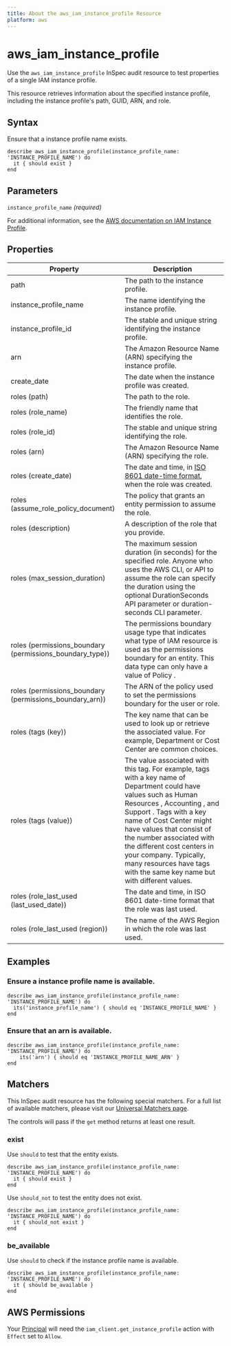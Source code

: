 ```yaml
---
title: About the aws_iam_instance_profile Resource
platform: aws
---
```


# aws\_iam\_instance\_profile

Use the `aws_iam_instance_profile` InSpec audit resource to test properties of a single IAM instance profile.

This resource retrieves information about the specified instance profile, including the instance profile's path, GUID, ARN, and role.

## Syntax

Ensure that a instance profile name exists.

    describe aws_iam_instance_profile(instance_profile_name: 'INSTANCE_PROFILE_NAME') do
      it { should exist }
    end

## Parameters

`instance_profile_name` _(required)_

For additional information, see the [AWS documentation on IAM Instance Profile](https://docs.aws.amazon.com/AWSCloudFormation/latest/UserGuide/aws-resource-iam-instanceprofile.html).

## Properties

| Property | Description|
| --- | --- |
| path | The path to the instance profile. |
| instance_profile_name | The name identifying the instance profile. |
| instance_profile_id | The stable and unique string identifying the instance profile. |
| arn | The Amazon Resource Name (ARN) specifying the instance profile. |
| create_date | The date when the instance profile was created. |
| roles (path) | The path to the role. |
| roles (role_name) | The friendly name that identifies the role. |
| roles (role_id) | The stable and unique string identifying the role. |
| roles (arn) | The Amazon Resource Name (ARN) specifying the role. |
| roles (create_date) | The date and time, in [ISO 8601 date-time format](https://www.iso.org/iso-8601-date-and-time-format.html), when the role was created. |
| roles (assume_role_policy_document) | The policy that grants an entity permission to assume the role. |
| roles (description) | A description of the role that you provide. |
| roles (max_session_duration) | The maximum session duration (in seconds) for the specified role. Anyone who uses the AWS CLI, or API to assume the role can specify the duration using the optional DurationSeconds API parameter or duration-seconds CLI parameter. |
| roles (permissions_boundary (permissions_boundary_type)) | The permissions boundary usage type that indicates what type of IAM resource is used as the permissions boundary for an entity. This data type can only have a value of Policy . |
| roles (permissions_boundary (permissions_boundary_arn)) | The ARN of the policy used to set the permissions boundary for the user or role. |
| roles (tags (key)) | The key name that can be used to look up or retrieve the associated value. For example, Department or Cost Center are common choices. |
| roles (tags (value)) | The value associated with this tag. For example, tags with a key name of Department could have values such as Human Resources , Accounting , and Support . Tags with a key name of Cost Center might have values that consist of the number associated with the different cost centers in your company. Typically, many resources have tags with the same key name but with different values. |
| roles (role_last_used (last_used_date)) | The date and time, in ISO 8601 date-time format that the role was last used. |
| roles (role_last_used (region)) | The name of the AWS Region in which the role was last used. |

## Examples

### Ensure a instance profile name is available.

    describe aws_iam_instance_profile(instance_profile_name: 'INSTANCE_PROFILE_NAME') do
      its('instance_profile_name') { should eq 'INSTANCE_PROFILE_NAME' }
    end

### Ensure that an arn is available.
    describe aws_iam_instance_profile(instance_profile_name: 'INSTANCE_PROFILE_NAME') do
        its('arn') { should eq 'INSTANCE_PROFILE_NAME_ARN' }
    end

## Matchers

This InSpec audit resource has the following special matchers. For a full list of available matchers, please visit our [Universal Matchers page](https://www.inspec.io/docs/reference/matchers/).

The controls will pass if the `get` method returns at least one result.

### exist

Use `should` to test that the entity exists.

    describe aws_iam_instance_profile(instance_profile_name: 'INSTANCE_PROFILE_NAME') do
      it { should exist }
    end

Use `should_not` to test the entity does not exist.

    describe aws_iam_instance_profile(instance_profile_name: 'INSTANCE_PROFILE_NAME') do
      it { should_not exist }
    end

### be_available

Use `should` to check if the instance profile name is available.

    describe aws_iam_instance_profile(instance_profile_name: 'INSTANCE_PROFILE_NAME') do
      it { should be_available }
    end

## AWS Permissions

Your [Principal](https://docs.aws.amazon.com/IAM/latest/UserGuide/intro-structure.html#intro-structure-principal) will need the `iam_client.get_instance_profile` action with `Effect` set to `Allow`.